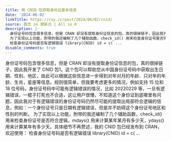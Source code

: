 ```yaml
---
title: 用 CNID 包获取身份证基本信息
date: '2024-06-02'
linkTitle: https://cxy.cc/post/2024/06/02/cnid/
source: 首页 on 楚新元 | All in R
description: |-
  身份证号码包含很多信息，但是 CRAN 却没有提取身份证信息的包，真的很掉链子，因此我开发了 CNID 包1。这个包可以帮助您从中国身份证号码中获取出生日期、性别、地区，由此可以根据这些信息进一步得到对年对月的年龄、只对年的年龄、生肖，星座等信息。规则很简单，但我要考虑更多的情况，例如支持 15 位和 18 位号码，身份证号码中可能有逻辑错误的情况，比如 20220229 等，一旦有逻辑错误，一棍子打死也不合适，这让用户很懵，不知道这个身份证到底哪里有问题，因此我对于有逻辑错误的身份证号码仍然尽可能的提取出局部符合逻辑的信息，例如：一个身份证号只是日期有逻辑错误，但是并不妨碍这个身份证号地区和性别的判断。
  为了实现以上功能，附带的我还编制了几个辅助函数，check_id() 用来检查身份证号是否符合逻辑，mdays() 用来计算某年某月有多少天，ydays() 用来计算某年有多少天。具体细节不再赘述，我的 CNID 包已经发布到 CRAN，欢迎使用：
  检查身份证号码是否有逻辑错误 library(CNID) id = c( ...
disable_comments: true
---
```

身份证号码包含很多信息，但是 CRAN 却没有提取身份证信息的包，真的很掉链子，因此我开发了 CNID 包1。这个包可以帮助您从中国身份证号码中获取出生日期、性别、地区，由此可以根据这些信息进一步得到对年对月的年龄、只对年的年龄、生肖，星座等信息。规则很简单，但我要考虑更多的情况，例如支持 15 位和 18 位号码，身份证号码中可能有逻辑错误的情况，比如 20220229 等，一旦有逻辑错误，一棍子打死也不合适，这让用户很懵，不知道这个身份证到底哪里有问题，因此我对于有逻辑错误的身份证号码仍然尽可能的提取出局部符合逻辑的信息，例如：一个身份证号只是日期有逻辑错误，但是并不妨碍这个身份证号地区和性别的判断。
为了实现以上功能，附带的我还编制了几个辅助函数，check_id() 用来检查身份证号是否符合逻辑，mdays() 用来计算某年某月有多少天，ydays() 用来计算某年有多少天。具体细节不再赘述，我的 CNID 包已经发布到 CRAN，欢迎使用：
检查身份证号码是否有逻辑错误 library(CNID) id = c( ...